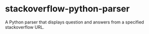 # stackoverflow-python-parser
A Python parser that displays question and answers from a specified stackoverflow URL.

